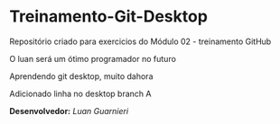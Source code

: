 # Treinamento-Git-Desktop
Repositório criado para exercicios do Módulo 02 - treinamento GitHub

O luan será um ótimo programador no futuro

Aprendendo git desktop, muito dahora

Adicionado linha no desktop branch A

**Desenvolvedor:** _Luan Guarnieri_
